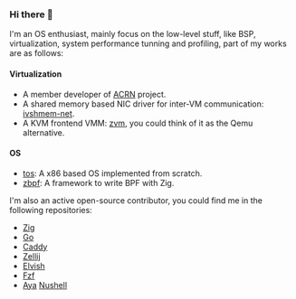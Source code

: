 ### Hi there 👋

I'm an OS enthusiast, mainly focus on the low-level stuff, like BSP, virtualization, system performance tunning and profiling, part of my works are as follows:

#### Virtualization

- A member developer of [ACRN](https://projectacrn.org/) project.
- A shared memory based NIC driver for inter-VM communication: [ivshmem-net](https://github.com/tw4452852/ivshmem-net).
- A KVM frontend VMM: [zvm](https://github.com/tw4452852/zvm), you could think of it as the Qemu alternative.

#### OS

- [tos](https://github.com/tw4452852/tos): A x86 based OS implemented from scratch.
- [zbpf](https://github.com/tw4452852/zbpf): A framework to write BPF with Zig.

I'm also an active open-source contributor, you could find me in the following repositories:

- [Zig](https://github.com/ziglang/zig)
- [Go](https://github.com/golang/go)
- [Caddy](https://github.com/caddyserver/caddy)
- [Zellij](https://github.com/zellij-org/zellij)
- [Elvish](https://github.com/elves/elvish)
- [Fzf](https://github.com/junegunn/fzf)
- [Aya](https://github.com/aya-rs/aya)
  [Nushell](https://github.com/nushell/nushell)

<!--
**tw4452852/tw4452852** is a ✨ _special_ ✨ repository because its `README.md` (this file) appears on your GitHub profile.

Here are some ideas to get you started:

- 🔭 I’m currently working on ...
- 🌱 I’m currently learning ...
- 👯 I’m looking to collaborate on ...
- 🤔 I’m looking for help with ...
- 💬 Ask me about ...
- 📫 How to reach me: ...
- 😄 Pronouns: ...
- ⚡ Fun fact: ...
-->
